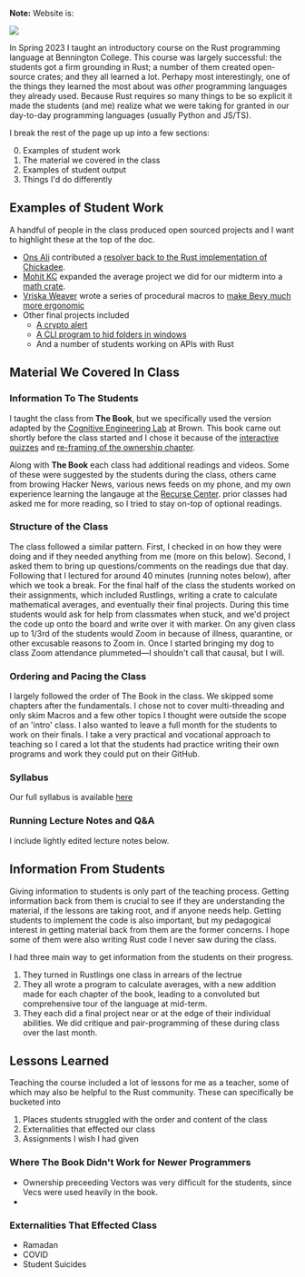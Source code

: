**Note:** Website is:

![](https://media.tenor.com/MRCIli40TYoAAAAi/under-construction90s-90s.gif)

In Spring 2023 I taught an introductory course on the Rust programming language at Bennington 
College. This course was largely successful: the students got a firm grounding in Rust; a number of 
them created open-source crates; and they all learned a lot. Perhapy most interestingly, one of 
the things they learned the most about was _other_ programming languages they already used. Because 
Rust requires so many things to be so explicit it made the students (and me) realize what we were 
taking for granted in our day-to-day programming languages (usually Python and JS/TS). 

I break the rest of the page up up into a few sections:

0. Examples of student work
1. The material we covered in the class
2. Examples of student output
3. Things I'd do differently

## Examples of Student Work
A handful of people in the class produced open sourced projects and I want to highlight these at the top of the doc. 

- [Ons Ali](https://www.linkedin.com/in/ons-ali-8abb18109/) contributed a [resolver back to the Rust implementation of Chickadee](https://github.com/chapinb/chickadee-rs/issues/6).
- [Mohit KC](https://www.linkedin.com/in/mohit-kc/) expanded the average project we did for our midterm into a [math crate](https://crates.io/crates/math_rust).
- [Vriska Weaver](https://github.com/henlo-birb) wrote a series of procedural macros to [make Bevy much more ergonomic](https://crates.io/crates/bevy_ergo_plugin)
- Other final projects included
  - [A crypto alert](https://github.com/Tesfa-eth/cryto-alert)
  - [A CLI program to hid folders in windows](https://github.com/mhsizar/hide-folder)
  - And a number of students working on APIs with Rust

## Material We Covered In Class
### Information To The Students
I taught the class from **The Book**, but we specifically used the version adapted by the [Cognitive Engineering Lab](https://github.com/cognitive-engineering-lab) at Brown. This book came out shortly before the class started and I chose it because of the [interactive quizzes](https://rust-book.cs.brown.edu/experiment-intro.html#1-quizzes) and [re-framing of the ownership chapter](https://rust-book.cs.brown.edu/ch04-00-understanding-ownership.html). 

Along with **The Book** each class had additional readings and videos. Some of these were suggested by the students during the class, others came from browing Hacker News, various news feeds on my phone, and my own experience learning the langauge at the [Recurse Center](https://recurse.com/). prior classes had asked me for more reading, so I tried to stay on-top of optional readings.

### Structure of the Class
The class followed a similar pattern. First, I checked in on how they were doing and if they needed anything from me (more on this below). Second, I asked them to bring up questions/comments on the readings due that day. Following that I lectured for around 40 minutes (running notes below), after which we took a break. For the final half of the class the students worked on their assignments, which included Rustlings, writing a crate to calculate mathematical averages, and eventually their final projects. During this time students would ask for help from classmates when stuck, and we'd project the code up onto the board and write over it with marker. On any given class up to 1/3rd of the students would Zoom in because of illness, quarantine, or other excusable reasons to Zoom in. Once I started bringing my dog to class Zoom attendance plummeted—I shouldn't call that causal, but I will.

### Ordering and Pacing the Class
I largely followed the order of The Book in the class. We skipped some chapters after the fundamentals. I chose not to cover multi-threading and only skim Macros and a few other topics I thought were outside the scope of an 'intro' class. I also wanted to leave a full month for the students to work on their finals. I take a very practical and vocational approach to teaching so I cared a lot that the students had practice writing their own programs and work they could put on their GitHub. 

### Syllabus

Our full syllabus is available [here](https://docs.google.com/document/d/e/2PACX-1vSTNMOItYRTTRKKy-ycO4AuEay8HlyQP9kLHbQnRkTLCIWCpID2otOd_LDu208v4u_6zQm624fTyd1W/pub)

### Running Lecture Notes and Q&A
I include lightly edited lecture notes below.

## Information From Students
Giving information to students is only part of the teaching process. Getting information back from them is crucial to see if they are understanding the material, if the lessons are taking root, and if anyone needs help. Getting students to implement the code is also important, but my pedagogical interest in getting material back from them are the former concerns. I hope some of them were also writing Rust code I never saw during the class.

I had three main way to get information from the students on their progress.

1. They turned in Rustlings one class in arrears of the lectrue
2. They all wrote a program to calculate averages, with a new addition made for each chapter of the book, leading to a convoluted but comprehensive tour of the language at mid-term.
3. They each did a final project near or at the edge of their individual abilities. We did critique and pair-programming of these during class over the last month.

## Lessons Learned
Teaching the course included a lot of lessons for me as a teacher, some of which may also be helpful to the Rust community. These can specifically be bucketed into

1. Places students struggled with the order and content of the class
2. Externalities that effected our class
3. Assignments I wish I had given

### Where The Book Didn't Work for Newer Programmers
- Ownership preceeding Vectors was very difficult for the students, since Vecs were used heavily in the book.
- 

### Externalities That Effected Class
- Ramadan
- COVID
- Student Suicides





